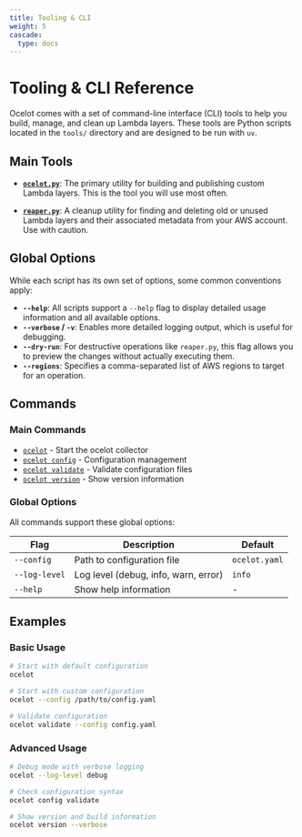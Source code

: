 ```yaml
---
title: Tooling & CLI
weight: 5
cascade:
  type: docs
---
```


# Tooling & CLI Reference

Ocelot comes with a set of command-line interface (CLI) tools to help you build, manage, and clean up Lambda layers. These tools are Python scripts located in the `tools/` directory and are designed to be run with `uv`.

## Main Tools

- **[`ocelot.py`](ocelot)**: The primary utility for building and publishing custom Lambda layers. This is the tool you will use most often.

- **[`reaper.py`](reaper)**: A cleanup utility for finding and deleting old or unused Lambda layers and their associated metadata from your AWS account. Use with caution.

## Global Options

While each script has its own set of options, some common conventions apply:

- **`--help`**: All scripts support a `--help` flag to display detailed usage information and all available options.
- **`--verbose` / `-v`**: Enables more detailed logging output, which is useful for debugging.
- **`--dry-run`**: For destructive operations like `reaper.py`, this flag allows you to preview the changes without actually executing them.
- **`--regions`**: Specifies a comma-separated list of AWS regions to target for an operation.

## Commands

### Main Commands

- [`ocelot`](ocelot) - Start the ocelot collector
- [`ocelot config`](config) - Configuration management
- [`ocelot validate`](validate) - Validate configuration files
- [`ocelot version`](version) - Show version information

### Global Options

All commands support these global options:

| Flag | Description | Default |
|------|-------------|---------|
| `--config` | Path to configuration file | `ocelot.yaml` |
| `--log-level` | Log level (debug, info, warn, error) | `info` |
| `--help` | Show help information | - |

## Examples

### Basic Usage

```bash
# Start with default configuration
ocelot

# Start with custom configuration
ocelot --config /path/to/config.yaml

# Validate configuration
ocelot validate --config config.yaml
```

### Advanced Usage

```bash
# Debug mode with verbose logging
ocelot --log-level debug

# Check configuration syntax
ocelot config validate

# Show version and build information
ocelot version --verbose
``` 